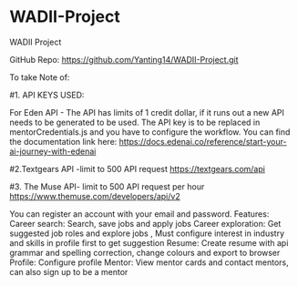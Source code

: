 # WADII-Project
WADII Project


GitHub Repo:
https://github.com/Yanting14/WADII-Project.git


To take Note of:

#1. API KEYS USED:

For Eden API - The API has limits of 1 credit dollar, if it runs out a new API needs to be generated to be used.
The API key is to be replaced in mentorCredentials.js and you have to configure the workflow.
You can find the documentation link here:  https://docs.edenai.co/reference/start-your-ai-journey-with-edenai

#2.Textgears API -limit to 500 API request 
https://textgears.com/api


#3. The Muse API- limit to 500 API request per hour
https://www.themuse.com/developers/api/v2


You can register an account with your email and password.
Features:
Career search: Search, save jobs and apply jobs
Career exploration: Get suggested job roles and explore jobs , Must configure interest in industry and skills in profile first to get suggestion
Resume: Create resume with api grammar and spelling correction, change colours and export to browser
Profile: Configure profile
Mentor: View mentor cards and contact mentors, can also sign up to be a mentor 



